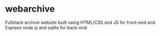 # webarchive
Fullstack archive website built using HTML/CSS and JS for front-end and Express node js and sqlite for back-end.
